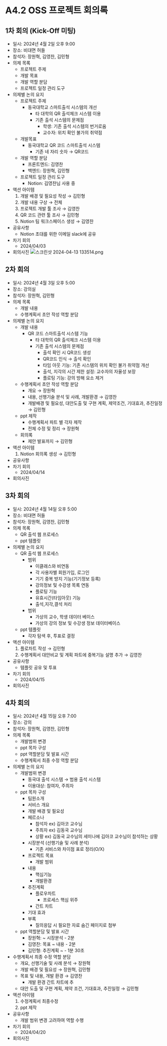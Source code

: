 # A4.2 OSS 프로젝트 회의록  

## 1차 회의 (Kick-Off 미팅)  

* 일시: 2024년 4월 2일 오후 9:00   
* 장소: 비대면 허들
* 참석자: 장원혁, 김영찬, 김민형
* 의제 목록
    * 프로젝트 주제
    * 개발 목표
    * 개발 역할 분담
    * 프로젝트 일정 관리 도구
* 의제별 논의 요지  
    * 프로젝트 주제
      * 동국대학교 스마트출석 시스템의 개선
        * 타 대학의 QR 출석체크 시스템 이용
        * 기존 출석 시스템의 문제점
            * 학생: 기존 출석 시스템의 번거로움
            * 교수자: 위치 확인 불가의 취약점
    * 개발목표
      * 동국대학교 QR 코드 스마트출석 시스템
        * 기존 네 자리 숫자 → QR코드
    * 개발 역할 분담
      * 프론트엔드: 김영찬
      * 백엔드: 장원혁, 김민형
    * 프로젝트 일정 관리 도구
      * Notion: 김영찬님 사용 중
* 액션 아이템
    1. 개발 배경 및 필요성 작성 → 김민형
    2. 개발 내용 구상 → 전체
    3. 프로젝트 개발 툴 조사 → 김영찬
    4. QR 코드 관련 툴 조사 → 김민형
    5. Notion 팀 워크스페이스 생성 → 김영찬 
* 공유사항
  * Notion 초대를 위한 이메일 slack에 공유
* 차기 회의
   * 2024/04/03
* 회의사진
![스크린샷 2024-04-13 133514.png](1%E1%84%8E%E1%85%A1%20%E1%84%92%E1%85%AC%E1%84%8B%E1%85%B4%20f9d3dafe3e354553b6ecbdde474c567b/%25EC%258A%25A4%25ED%2581%25AC%25EB%25A6%25B0%25EC%2583%25B7_2024-04-13_133514.png)

## 2차 회의

* 일시: 2024년 4월 3일 오후 5:00
* 장소: 강의실
* 참석자: 장원혁, 김민형
* 의제 목록
    * 개발 내용
    * 수행계획서 초안 작성 역할 분담
* 의제별 논의 요지  
    * 개발 내용
      * QR 코드 스마트출석 시스템 기능
        * 타 대학의 QR 출석체크 시스템 이용
        * 기존 출석 시스템의 문제점
            * 출석 확인 시 QR코드 생성
            * QR코드 인식 → 출석 확인
            * 타임 아웃 기능: 기존 시스템의 위치 확인 불가 취약점 개선
            * 출석, 지각의 시간 제한 설정: 교수자의 자율성 보장
            * 플로팅 기능: 강의 방해 요소 제거 
    * 수행계획서 초안 작성 역할 분담
      * 개요 → 장원혁
      * 내용, 선행기술 분석 및 사례, 개발환경 → 김영찬
      * 개발배경 및 필요성, 대안도출 및 구현 계획, 제약조건, 기대효과, 추진일정 → 김민형
    * ppt 제작
      * 수행계획서 파트 별 각자 제작
      * 전체 수정 및 정리 → 장원혁
    * 회의록
      * 제안 발표까지 → 김민형    
* 액션 아이템
    1. Notion 회의록 생성 → 김민형
* 공유사항 
* 차기 회의
   * 2024/04/14
* 회의사진

## 3차 회의

* 일시: 2024년 4월 14일 오후 5:00
* 장소: 비대면 허들
* 참석자: 장원혁, 김영찬, 김민형
* 의제 목록
    * QR 출석 웹 프로세스
    * ppt 템플릿
* 의제별 논의 요지  
    * QR 출석 웹 프로세스
      * 범위
        * 이클래스와 비연동
        * 각 사용자별 회원가입, 로그인
        * 기기 중복 방지 기능(기기정보 등록)
        * 강의정보 및 수강생 목록 연동
        * 플로팅 기능
        * 유효시간(타임아웃) 기능
        * 출석,지각,결석 처리
      * 범위
        * 가상의 교수, 학생 데이터 베이스
        * 가상의 강의 정보 및 수강생 정보 데이터베이스
    * ppt 템플릿
      * 각자 탐색 후, 투표로 결정
* 액션 아이템
    1. 플로차트 작성 → 김민형
    2. 수행계획서 대안비교 및 계획 파트에 중복기능 설명 추가 → 김영찬
* 공유사항
     * 템플릿 공유 및 투표
* 차기 회의
   * 2024/04/15
* 회의사진

## 4차 회의

* 일시: 2024년 4월 15일 오후 7:00
* 장소: 강의
* 참석자: 장원혁, 김영찬, 김민형
* 의제 목록
    * 개발범위 변경
    * ppt 목차 구성
    * ppt 역할분담 및 발표 시간
    * 수행계획서 최종 수정 역할 분담
* 의제별 논의 요지  
    * 개발범위 변경
      * 동국대 출석 시스템 → 범용 출석 시스템
      * 이용대상: 참여자, 주최자
    * ppt 목차 구성
      * 팀원소개
      * 서비스 개요
      * 개발 배경 및 필요성
      * 페르소나
        * 참석자 ex) 김아코 교수님
        * 주최자 ex) 김동국 교수님
        * 상황 ex) 김동국 교수님의 세미나에 김아코 교수님이 참석하는 상황
      * 시장분석 (선행기술 및 사례 분석)
        * 기존 서비스와 차이점 표로 정리(O/X)
      * 프로젝트 목표
        * 개발 범위
      * 내용
        * 핵심기능
        * 개발환경
      * 추진계획
        * 플로우차트
          * 프로세스 핵심 위주
        * 간트 차트
      * 기대 효과
      * 부록
        * 질의응답 시 필요한 자료 숨긴 페이지로 첨부
    * ppt 역할분담 및 발표 시간
      * 장원혁: ~ 시장분석 - 2분
      * 김영찬: 목표 ~ 내용 - 2분
      * 김민형: 추진계획 ~ - 1분 30초
 * 수행계획서 최종 수정 역할 분담
      * 개요, 선행기술 및 사례 분석 → 장원혁
      * 개발 배경 및 필요성 → 장원혁, 김민형
      * 목표 및 내용, 개발 환경 → 김영찬
        * 개발 환경 간트 차트에 추
      * 대안 도출 및 구현 계획, 제약 조건, 기대효과, 추진일정 → 김민형
* 액션 아이템
    1. 수정계획서 최종수정
    2. ppt 제작
* 공유사항
     * 개발 범위 변경 고려하여 역할 수행
* 차기 회의
   * 2024/04/20
* 회의사진
